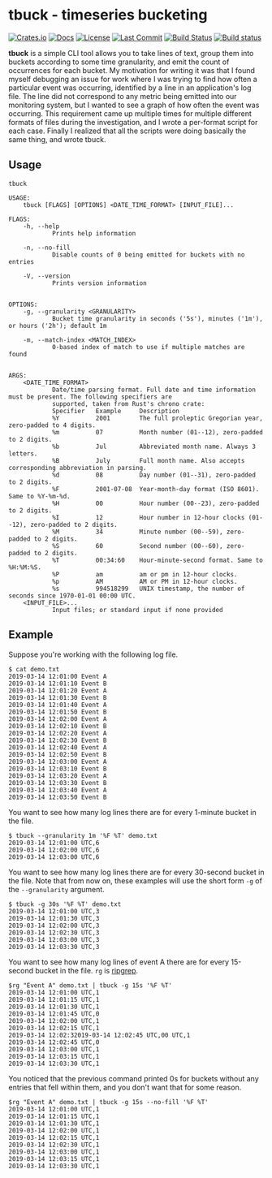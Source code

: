 # tbuck - timeseries bucketing

[![Crates.io](https://img.shields.io/crates/v/tbuck.svg)](https://crates.io/crates/tbuck)
[![Docs](https://docs.rs/tbuck/badge.svg)](https://docs.rs/crate/tbuck/)
[![License](https://img.shields.io/crates/l/tbuck.svg)](https://creativecommons.org/share-your-work/public-domain/cc0/)
[![Last Commit](https://img.shields.io/github/last-commit/EkardNT/tbuck/master.svg)](https://github.com/EkardNT/tbuck/commits/master)
[![Build Status](https://travis-ci.org/EkardNT/tbuck.svg?branch=master)](https://travis-ci.org/EkardNT/tbuck)
[![Build status](https://ci.appveyor.com/api/projects/status/9deap878x2h3rj17/branch/master?svg=true)](https://ci.appveyor.com/project/EkardNT/tbuck/branch/master)

**tbuck** is a simple CLI tool allows you to take lines of text, group them into buckets according to some time granularity, and emit the count of occurrences for each bucket. My motivation for writing it was that I found myself debugging an issue for work where I was trying to find how often a particular event was occurring, identified by a line in an application's log file. The line did not correspond to any metric being emitted into our monitoring system, but I wanted to see a graph of how often the event was occurring. This requirement came up multiple times for multiple different formats of files during the investigation, and I wrote a per-format script for each case. Finally I realized that all the scripts were doing basically the same thing, and wrote tbuck.

## Usage

```
tbuck

USAGE:
    tbuck [FLAGS] [OPTIONS] <DATE_TIME_FORMAT> [INPUT_FILE]...

FLAGS:
    -h, --help
            Prints help information

    -n, --no-fill
            Disable counts of 0 being emitted for buckets with no entries

    -V, --version
            Prints version information


OPTIONS:
    -g, --granularity <GRANULARITY>
            Bucket time granularity in seconds ('5s'), minutes ('1m'), or hours ('2h'); default 1m

    -m, --match-index <MATCH_INDEX>
            0-based index of match to use if multiple matches are found


ARGS:
    <DATE_TIME_FORMAT>
            Date/time parsing format. Full date and time information must be present. The following specifiers are
            supported, taken from Rust's chrono crate:
            Specifier   Example     Description
            %Y          2001        The full proleptic Gregorian year, zero-padded to 4 digits.
            %m          07          Month number (01--12), zero-padded to 2 digits.
            %b          Jul         Abbreviated month name. Always 3 letters.
            %B          July        Full month name. Also accepts corresponding abbreviation in parsing.
            %d          08          Day number (01--31), zero-padded to 2 digits.
            %F          2001-07-08  Year-month-day format (ISO 8601). Same to %Y-%m-%d.
            %H          00          Hour number (00--23), zero-padded to 2 digits.
            %I          12          Hour number in 12-hour clocks (01--12), zero-padded to 2 digits.
            %M          34          Minute number (00--59), zero-padded to 2 digits.
            %S          60          Second number (00--60), zero-padded to 2 digits.
            %T          00:34:60    Hour-minute-second format. Same to %H:%M:%S.
            %P          am          am or pm in 12-hour clocks.
            %p          AM          AM or PM in 12-hour clocks.
            %s          994518299   UNIX timestamp, the number of seconds since 1970-01-01 00:00 UTC.
    <INPUT_FILE>...
            Input files; or standard input if none provided
```

## Example

Suppose you're working with the following log file.

```
$ cat demo.txt
2019-03-14 12:01:00 Event A
2019-03-14 12:01:10 Event B
2019-03-14 12:01:20 Event A
2019-03-14 12:01:30 Event B
2019-03-14 12:01:40 Event A
2019-03-14 12:01:50 Event B
2019-03-14 12:02:00 Event A
2019-03-14 12:02:10 Event B
2019-03-14 12:02:20 Event A
2019-03-14 12:02:30 Event B
2019-03-14 12:02:40 Event A
2019-03-14 12:02:50 Event B
2019-03-14 12:03:00 Event A
2019-03-14 12:03:10 Event B
2019-03-14 12:03:20 Event A
2019-03-14 12:03:30 Event B
2019-03-14 12:03:40 Event A
2019-03-14 12:03:50 Event B
```

You want to see how many log lines there are for every 1-minute bucket in the file.

```
$ tbuck --granularity 1m '%F %T' demo.txt
2019-03-14 12:01:00 UTC,6
2019-03-14 12:02:00 UTC,6
2019-03-14 12:03:00 UTC,6
```

You want to see how many log lines there are for every 30-second bucket in the file. Note that from now on, these examples will use the short form `-g` of the `--granularity` argument.

```
$ tbuck -g 30s '%F %T' demo.txt
2019-03-14 12:01:00 UTC,3
2019-03-14 12:01:30 UTC,3
2019-03-14 12:02:00 UTC,3
2019-03-14 12:02:30 UTC,3
2019-03-14 12:03:00 UTC,3
2019-03-14 12:03:30 UTC,3
```

You want to see how many log lines of event A there are for every 15-second bucket in the file. `rg` is [ripgrep](https://github.com/BurntSushi/ripgrep).

```
$rg "Event A" demo.txt | tbuck -g 15s '%F %T'
2019-03-14 12:01:00 UTC,1
2019-03-14 12:01:15 UTC,1
2019-03-14 12:01:30 UTC,1
2019-03-14 12:01:45 UTC,0
2019-03-14 12:02:00 UTC,1
2019-03-14 12:02:15 UTC,1
2019-03-14 12:02:32019-03-14 12:02:45 UTC,00 UTC,1
2019-03-14 12:02:45 UTC,0
2019-03-14 12:03:00 UTC,1
2019-03-14 12:03:15 UTC,1
2019-03-14 12:03:30 UTC,1
```

You noticed that the previous command printed 0s for buckets without any entries that fell within them, and you don't want that for some reason.

```
$rg "Event A" demo.txt | tbuck -g 15s --no-fill '%F %T'
2019-03-14 12:01:00 UTC,1
2019-03-14 12:01:15 UTC,1
2019-03-14 12:01:30 UTC,1
2019-03-14 12:02:00 UTC,1
2019-03-14 12:02:15 UTC,1
2019-03-14 12:02:30 UTC,1
2019-03-14 12:03:00 UTC,1
2019-03-14 12:03:15 UTC,1
2019-03-14 12:03:30 UTC,1
```